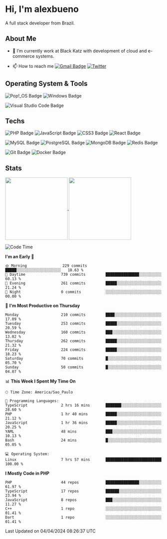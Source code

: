 # Hi, I'm alexbueno

A full stack developer from Brazil.

## About Me

- 🌱 I’m currently work at Black Katz with development of cloud and e-commerce systems.

- 📫 How to reach me [![Gmail Badge](https://img.shields.io/badge/-gmail-c14438?style=for-the-badge&logo=Gmail&logoColor=ffffff)](mailto:alexsandrofbueno@gmail.com) [![Twitter](https://img.shields.io/badge/twitter-1DA1F2.svg?style=for-the-badge&logo=twitter&logoColor=ffffff)](https://twitter.com/Alex_Bueno_7)

## Operating System & Tools

![Pop!_OS Badge](https://img.shields.io/badge/Pop!__OS-48B9C7?logo=popos&logoColor=fff&style=flat)
![Windows Badge](https://img.shields.io/badge/Windows-0078D6?logo=windows&logoColor=fff&style=flat)

![Visual Studio Code Badge](https://img.shields.io/badge/Visual%20Studio%20Code-007ACC?logo=visualstudiocode&logoColor=fff&style=flat)

## Techs

![PHP Badge](https://img.shields.io/badge/PHP-777BB4?logo=php&logoColor=fff&style=flat)
![JavaScript Badge](https://img.shields.io/badge/JavaScript-F7DF1E?logo=javascript&logoColor=000&style=flat)
![CSS3 Badge](https://img.shields.io/badge/CSS3-1572B6?logo=css3&logoColor=fff&style=flat)
![React Badge](https://img.shields.io/badge/React-61DAFB?logo=react&logoColor=000&style=flat)

![MySQL Badge](https://img.shields.io/badge/MySQL-4479A1?logo=mysql&logoColor=fff&style=flat)
![PostgreSQL Badge](https://img.shields.io/badge/PostgreSQL-4169E1?logo=postgresql&logoColor=fff&style=flat)
![MongoDB Badge](https://img.shields.io/badge/MongoDB-47A248?logo=mongodb&logoColor=fff&style=flat)
![Redis Badge](https://img.shields.io/badge/Redis-DC382D?logo=redis&logoColor=fff&style=flat)

![Git Badge](https://img.shields.io/badge/Git-F05032?logo=git&logoColor=fff&style=flat)
![Docker Badge](https://img.shields.io/badge/Docker-2496ED?logo=docker&logoColor=fff&style=flat)


## Stats

<a href="https://github.com/anuraghazra/github-readme-stats">
  <img height=200 align="center" src="https://github-readme-stats.vercel.app/api?username=alexbueno7&theme=dark" />
</a>
<a href="https://github.com/anuraghazra/convoychat">
  <img height=200 align="center" src="https://github-readme-stats.vercel.app/api/top-langs?username=alexbueno7&layout=compact&langs_count=8&card_width=320&theme=dark" />
</a>

<!--START_SECTION:waka-->
![Code Time](http://img.shields.io/badge/Code%20Time-919%20hrs%201%20min-blue)

**I'm an Early 🐤** 

```text
🌞 Morning                229 commits         █████░░░░░░░░░░░░░░░░░░░░   18.63 % 
🌆 Daytime                739 commits         ███████████████░░░░░░░░░░   60.13 % 
🌃 Evening                261 commits         █████░░░░░░░░░░░░░░░░░░░░   21.24 % 
🌙 Night                  0 commits           ░░░░░░░░░░░░░░░░░░░░░░░░░   00.00 % 
```
📅 **I'm Most Productive on Thursday** 

```text
Monday                   210 commits         ████░░░░░░░░░░░░░░░░░░░░░   17.09 % 
Tuesday                  253 commits         █████░░░░░░░░░░░░░░░░░░░░   20.59 % 
Wednesday                160 commits         ███░░░░░░░░░░░░░░░░░░░░░░   13.02 % 
Thursday                 262 commits         █████░░░░░░░░░░░░░░░░░░░░   21.32 % 
Friday                   224 commits         █████░░░░░░░░░░░░░░░░░░░░   18.23 % 
Saturday                 70 commits          █░░░░░░░░░░░░░░░░░░░░░░░░   05.70 % 
Sunday                   50 commits          █░░░░░░░░░░░░░░░░░░░░░░░░   04.07 % 
```


📊 **This Week I Spent My Time On** 

```text
🕑︎ Time Zone: America/Sao_Paulo

💬 Programming Languages: 
TypeScript               2 hrs 16 mins       ███████░░░░░░░░░░░░░░░░░░   28.60 % 
PHP                      1 hr 40 mins        █████░░░░░░░░░░░░░░░░░░░░   21.12 % 
JavaScript               1 hr 36 mins        █████░░░░░░░░░░░░░░░░░░░░   20.25 % 
YAML                     48 mins             ███░░░░░░░░░░░░░░░░░░░░░░   10.13 % 
Bash                     24 mins             █░░░░░░░░░░░░░░░░░░░░░░░░   05.05 % 

💻 Operating System: 
Linux                    7 hrs 57 mins       █████████████████████████   100.00 % 
```

**I Mostly Code in PHP** 

```text
PHP                      44 repos            ███████████████░░░░░░░░░░   61.97 % 
TypeScript               17 repos            ██████░░░░░░░░░░░░░░░░░░░   23.94 % 
JavaScript               8 repos             ███░░░░░░░░░░░░░░░░░░░░░░   11.27 % 
C++                      1 repo              ░░░░░░░░░░░░░░░░░░░░░░░░░   01.41 % 
Dart                     1 repo              ░░░░░░░░░░░░░░░░░░░░░░░░░   01.41 % 
```




 Last Updated on 04/04/2024 08:26:37 UTC
<!--END_SECTION:waka-->
